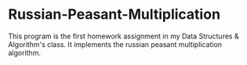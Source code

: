 # Russian-Peasant-Multiplication
This program is the first homework assignment in my Data Structures &amp; Algorithm's class. It implements the russian peasant multiplication algorithm.
